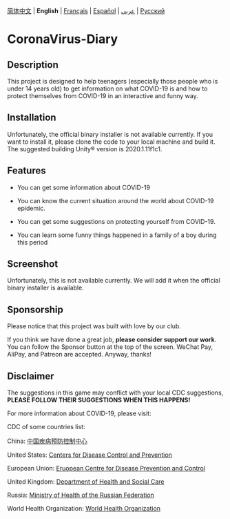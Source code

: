 [简体中文](https://github.com/Hefei-No-1-Game-Club/COVID19InfoGame/blob/master/README_CN.md) | **English** | [Français](https://github.com/Hefei-No-1-Game-Club/COVID19InfoGame/blob/master/README_FR.md) | [Español](https://github.com/Hefei-No-1-Game-Club/COVID19InfoGame/blob/master/README_ES.md) | [عربى](https://github.com/Hefei-No-1-Game-Club/COVID19InfoGame/blob/master/README_ARAB.md) 
 | [Русский](https://github.com/Hefei-No-1-Game-Club/COVID19InfoGame/blob/master/README_RU.md)
 
# CoronaVirus-Diary

## Description

This project is designed to help teenagers (especially those people who is under 14 years old) to get information on what COVID-19 is and how to protect themselves from COVID-19 in an interactive and funny way. 

## Installation

Unfortunately, the official binary installer is not available currently. If you want to install it, please clone the code to your local machine and build it. The suggested building Unity®️ version is 2020.1.11f1c1. 

## Features

- You can get some information about COVID-19

- You can know the current situation around the world about COVID-19 epidemic.

- You can get some suggestions on protecting yourself from COVID-19.  

- You can learn some funny things happened in a family of a boy during this period 


## Screenshot

Unfortunately, this is not available currently. We will add it when the official binary installer is available. 

## Sponsorship

Please notice that this project was built with love by our club. 

If you think we have done a great job, **please consider support our work**. You can follow the Sponsor button at the top of the screen. WeChat Pay, AliPay, and Patreon are accepted. Anyway, thanks! 

## Disclaimer

The suggestions in this game may conflict with your local CDC suggestions, **PLEASE FOLLOW THEIR SUGGESTIONS WHEN THIS HAPPENS!**

For more information about COVID-19, please visit: 

CDC of some countries list: 

China: [中国疾病预防控制中心](http://www.chinacdc.cn/)

United States: [Centers for Disease Control and Prevention](https://www.cdc.gov/)

European Union: [Eruopean Centre for Disease Prevention and Control](https://www.ecdc.europa.eu/)

United Kingdom: [Department of Health and Social Care](https://www.gov.uk/government/organisations/department-of-health-and-social-care)

Russia: [Ministry of Health of the Russian Federation](https://minzdrav.gov.ru/)

World Health Organization: [World Health Organization](https://www.who.int/)
